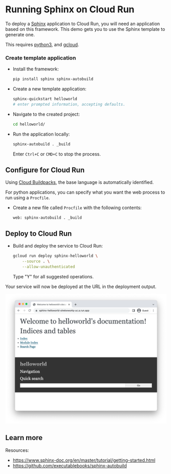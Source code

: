 # Running Sphinx on Cloud Run

To deploy a [Sphinx](https://www.sphinx-doc.org) application to Cloud Run, you will need an application
based on this framework. This demo gets you to use the Sphinx template to generate one. 

This requires [python3](https://cloud.google.com/python/docs/setup), and [gcloud](https://cloud.google.com/sdk/docs/install).


### Create template application


* Install the framework:

    ```bash
    pip install sphinx sphinx-autobuild
    ```

* Create a new template application:

    ```bash
    sphinx-quickstart helloworld
    # enter prompted information, accepting defaults.

    ```




* Navigate to the created project:

    ```bash
    cd helloworld/
    ```

* Run the application locally:

    ```bash
    sphinx-autobuild . _build
    ```

    

    Enter `Ctrl+C` or `CMD+C` to stop the process.


## Configure for Cloud Run

Using [Cloud Buildpacks](https://github.com/GoogleCloudPlatform/buildpacks), 
the base language is automatically identified.



For python applications, you can specify what you want the web process to run using a `Procfile`. 

* Create a new file called `Procfile` with the following contents: 

    ```
    web: sphinx-autobuild . _build
    ```






## Deploy to Cloud Run

* Build and deploy the service to Cloud Run: 


    ```bash
    gcloud run deploy sphinx-helloworld \
        --source . \
        --allow-unauthenticated 
    ```

    Type "Y" for all suggested operations.


Your service will now be deployed at the URL in the deployment output.

![Example Sphinx deployment](example.png)





## Learn more

Resources: 

- https://www.sphinx-doc.org/en/master/tutorial/getting-started.html
- https://github.com/executablebooks/sphinx-autobuild
